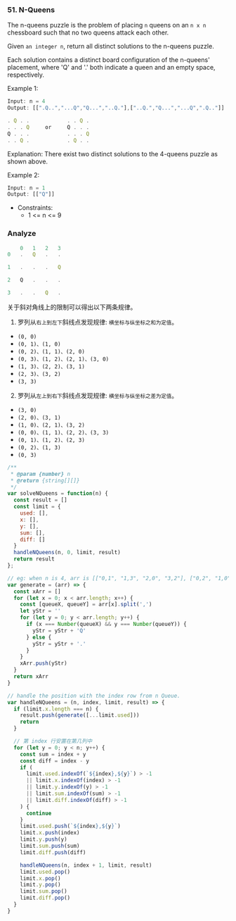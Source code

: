 <!--
abbrlink: s62nzkca
-->

### 51. N-Queens

The n-queens puzzle is the problem of placing `n` queens on an `n x n` chessboard such that no two queens attack each other.

Given `an integer n`, return all distinct solutions to the n-queens puzzle.

Each solution contains a distinct board configuration of the n-queens' placement, where 'Q' and '.' both indicate a queen and an empty space, respectively.

Example 1:

```js
Input: n = 4
Output: [[".Q..","...Q","Q...","..Q."],["..Q.","Q...","...Q",".Q.."]]

. Q . .            . . Q .
. . . Q     or     Q . . .
Q . . .            . . . Q
. . Q .            . Q . .
```

Explanation: There exist two distinct solutions to the 4-queens puzzle as shown above.

Example 2:

```js
Input: n = 1
Output: [["Q"]]
```

* Constraints:
  * 1 <= n <= 9

### Analyze

```js
    0   1   2   3
0   .   Q   .   .

1   .   .   .   Q

2   Q   .   .   .

3   .   .   Q   .
```

关于斜对角线上的限制可以得出以下两条规律。

1. 罗列从`右上到左下`斜线点发现规律: `横坐标与纵坐标之和为定值`。

* `(0, 0)`
* `(0, 1)、(1, 0)`
* `(0, 2)、(1, 1)、(2, 0)`
* `(0, 3)、(1, 2)、(2, 1)、(3, 0)`
* `(1, 3)、(2, 2)、(3, 1)`
* `(2, 3)、(3, 2)`
* `(3, 3)`

2. 罗列从`左上到右下`斜线点发现规律: `横坐标与纵坐标之差为定值`。

* `(3, 0)`
* `(2, 0)、(3, 1)`
* `(1, 0)、(2, 1)、(3, 2)`
* `(0, 0)、(1, 1)、(2, 2)、(3, 3)`
* `(0, 1)、(1, 2)、(2, 3)`
* `(0, 2)、(1, 3)`
* `(0, 3)`

```js
/**
 * @param {number} n
 * @return {string[][]}
 */
var solveNQueens = function(n) {
  const result = []
  const limit = {
    used: [],
    x: [],
    y: [],
    sum: [],
    diff: []
  }
  handleNQueens(n, 0, limit, result)
  return result
};

// eg: when n is 4, arr is [["0,1", "1,3", "2,0", "3,2"], ["0,2", "1,0", "2,3", "3,1"]]
var generate = (arr) => {
  const xArr = []
  for (let x = 0; x < arr.length; x++) {
    const [queueX, queueY] = arr[x].split(',')
    let yStr = ''
    for (let y = 0; y < arr.length; y++) {
      if (x === Number(queueX) && y === Number(queueY)) {
        yStr = yStr + 'Q'
      } else {
        yStr = yStr + '.'
      }
    }
    xArr.push(yStr)
  }
  return xArr
}

// handle the position with the index row from n Queue.
var handleNQueens = (n, index, limit, result) => {
  if (limit.x.length === n) {
    result.push(generate([...limit.used]))
    return
  }

  // 第 index 行安置在第几列中
  for (let y = 0; y < n; y++) {
    const sum = index + y
    const diff = index - y
    if (
      limit.used.indexOf(`${index},${y}`) > -1
      || limit.x.indexOf(index) > -1
      || limit.y.indexOf(y) > -1
      || limit.sum.indexOf(sum) > -1
      || limit.diff.indexOf(diff) > -1
    ) {
      continue
    }
    limit.used.push(`${index},${y}`)
    limit.x.push(index)
    limit.y.push(y)
    limit.sum.push(sum)
    limit.diff.push(diff)

    handleNQueens(n, index + 1, limit, result)
    limit.used.pop()
    limit.x.pop()
    limit.y.pop()
    limit.sum.pop()
    limit.diff.pop()
  }
}
```
